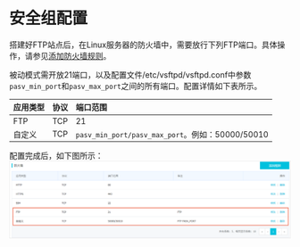 # 安全组配置

搭建好FTP站点后，在Linux服务器的防火墙中，需要放行下列FTP端口。具体操作，请参见[添加防火墙规则](https://help.aliyun.com/document_detail/59086.htm#section-zy8-x7r-9pl)。

被动模式需开放21端口，以及配置文件/etc/vsftpd/vsftpd.conf中参数`pasv_min_port`和`pasv_max_port`之间的所有端口。配置详情如下表所示。

| 应用类型 | 协议 | 端口范围                                         |
| :------- | :--- | :----------------------------------------------- |
| FTP      | TCP  | 21                                               |
| 自定义   | TCP  | `pasv_min_port/pasv_max_port`。例如：50000/50010 |

配置完成后，如下图所示：![FTP防火墙](安全组配置.assets/p266458.png)

